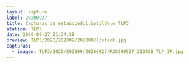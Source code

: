 ```yaml
---
layout: capture
label: 20200927
title: Capturas da esta&ccedil;&atilde;o TLP3
station: TLP3
date: 2020-09-27 21:34:38
preview: TLP3/2020/202009/20200927/stack.jpg
capturas:
  - imagem: TLP3/2020/202009/20200927/M20200927_213438_TLP_3P.jpg
---
```

